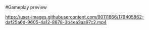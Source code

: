 #Gameplay preview

https://user-images.githubusercontent.com/90111866/179405862-daf25a6d-9605-4a12-8878-3b4ea3aa97c2.mp4
